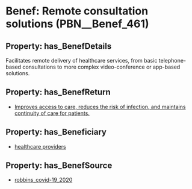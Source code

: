 # Benef: __Remote consultation solutions__ (PBN__Benef_461)

## Property: has_BenefDetails

Facilitates remote delivery of healthcare services, from basic telephone-based consultations to more complex video-conference or app-based solutions.

## Property: has_BenefReturn

* [Improves access to care, reduces the risk of infection, and maintains continuity of care for patients.](../BenefReturn/PBN__BenefReturn_497)

## Property: has_Beneficiary

* [healthcare providers](../Stakeholder/PBN__Stakeholder_121)

## Property: has_BenefSource

* [robbins_covid-19_2020](../Article/PBN__Article_93)


